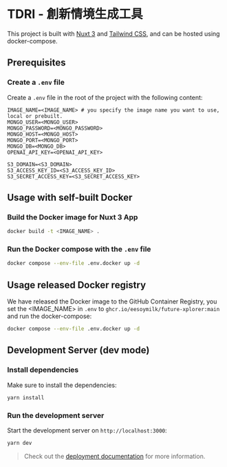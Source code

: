 # TDRI - 創新情境生成工具

This project is built with [Nuxt 3](https://v3.nuxtjs.org) and [Tailwind CSS](https://tailwindcss.com), and can be hosted using docker-compose.

## Prerequisites

### Create a `.env` file

Create a `.env` file in the root of the project with the following content:

```plaintext
IMAGE_NAME=<IMAGE_NAME> # you specify the image name you want to use, local or prebuilt.
MONGO_USER=<MONGO_USER>
MONGO_PASSWORD=<MONGO_PASSWORD>
MONGO_HOST=<MONGO_HOST>
MONGO_PORT=<MONGO_PORT>
MONGO_DB=<MONGO_DB>
OPENAI_API_KEY=<OPENAI_API_KEY>

S3_DOMAIN=<S3_DOMAIN>
S3_ACCESS_KEY_ID=<S3_ACCESS_KEY_ID>
S3_SECRET_ACCESS_KEY=<S3_SECRET_ACCESS_KEY>
```

## Usage with self-built Docker

### Build the Docker image for Nuxt 3 App

```zsh
docker build -t <IMAGE_NAME> .
```

### Run the Docker compose with the `.env` file

```zsh
docker compose --env-file .env.docker up -d
```

## Usage released Docker registry

We have released the Docker image to the GitHub Container Registry, you set the <IMAGE_NAME> in `.env` to `ghcr.io/eesoymilk/future-xplorer:main` and run the docker-compose:

```zsh
docker compose --env-file .env.docker up -d
```

## Development Server (dev mode)

### Install dependencies

Make sure to install the dependencies:

```zsh
yarn install
```

### Run the development server

Start the development server on `http://localhost:3000`:

```zsh
yarn dev
```

> Check out the [deployment documentation](https://nuxt.com/docs/getting-started/deployment) for more information.
